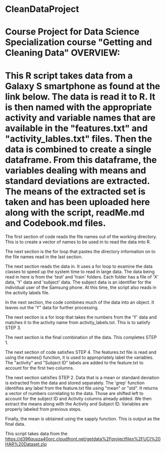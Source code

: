 # CleanDataProject
Course Project for Data Science Specialization course "Getting and Cleaning Data"
OVERVIEW:
=======================================================================
This R script takes data from a Galaxy S smartphone as found at the link below. The data is read it to R.  It is then named with the appropriate activity and variable names that are available in the "features.txt" and "activity_lables.txt" files.  Then the data is combined to create a single dataframe.  From this dataframe, the variables dealing with means and standard deviations are extracted.  The means of the extracted set is taken and has been uploaded here along with the script, readMe.md and Codebook.md files.
=======================================================================

The first section of code reads the file names out of the working directory.  This is to create a vector of names to be used in to read the data into R.

The next section is the for loop that pastes the directory information on to the file names read in the last section.

The next section reads the data in. It uses a for loop to examine the data classes to speed up the system time to read in large data. The data being read in here is from the 'test' and 'train' folders. Each folder has a file of 'X' data, 'Y' data and 'subject' data.  The subject data is an identifier for the individual user of the Samsung phone.  At this time, the script also reads in the activity labels file.

In the next section, the code combines much of the data into an object. It leaves out the 'Y" data for further processing.

The next section is a for loop that takes the numbers from the 'Y' data and matches it to the activity name from activity_labels.txt.  This is to satisfy STEP 3.

The next section is the final combination of the data.  This completes STEP 1.

The next section of code satisfies STEP 4.  The features.txt file is read and using the names() function, it is used to appropriately label the variables. The "activity" and "Subject ID" labels are added to the feature.txt to account for the first two columns.

The next section satisfies STEP 2.  Data that is a mean or standard deviation is extracted from the data and stored separately.  The 'grep' function identifies any label from the feature.txt file using "mean" or "std".  It returns a vector of numbers correlating to the data.  Those are shifted left to account for the subject ID and Activity columns already added.  We then extract the means along with the Activity and Subject ID.  Variables are properly labeled from previous steps.

Finally, the mean is obtained using the sapply function.  This is output as the final data.


This script takes data from the https://d396qusza40orc.cloudfront.net/getdata%2Fprojectfiles%2FUCI%20HAR%20Dataset.zip
